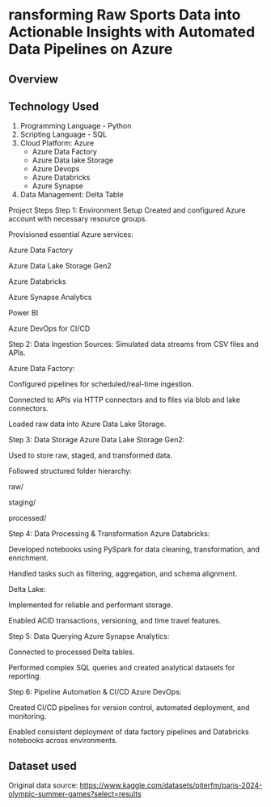 # ransforming Raw Sports Data into Actionable Insights with Automated Data Pipelines on Azure

## Overview


     
## Technology Used

1. Programming Language - Python 
2. Scripting Language - SQL 
3. Cloud Platform: Azure
   - Azure Data Factory
   - Azure Data lake Storage
   - Azure Devops
   - Azure Databricks
   - Azure Synapse
4. Data Management: Delta Table



Project Steps
Step 1: Environment Setup
Created and configured Azure account with necessary resource groups.

Provisioned essential Azure services:

Azure Data Factory

Azure Data Lake Storage Gen2

Azure Databricks

Azure Synapse Analytics

Power BI

Azure DevOps for CI/CD

Step 2: Data Ingestion
Sources: Simulated data streams from CSV files and APIs.

Azure Data Factory:

Configured pipelines for scheduled/real-time ingestion.

Connected to APIs via HTTP connectors and to files via blob and lake connectors.

Loaded raw data into Azure Data Lake Storage.

Step 3: Data Storage
Azure Data Lake Storage Gen2:

Used to store raw, staged, and transformed data.

Followed structured folder hierarchy:

raw/

staging/

processed/

Step 4: Data Processing & Transformation
Azure Databricks:

Developed notebooks using PySpark for data cleaning, transformation, and enrichment.

Handled tasks such as filtering, aggregation, and schema alignment.

Delta Lake:

Implemented for reliable and performant storage.

Enabled ACID transactions, versioning, and time travel features.

Step 5: Data Querying
Azure Synapse Analytics:

Connected to processed Delta tables.

Performed complex SQL queries and created analytical datasets for reporting.

Step 6: Pipeline Automation & CI/CD
Azure DevOps:

Created CI/CD pipelines for version control, automated deployment, and monitoring.

Enabled consistent deployment of data factory pipelines and Databricks notebooks across environments.




## Dataset used

Original data source: https://www.kaggle.com/datasets/piterfm/paris-2024-olympic-summer-games?select=results
